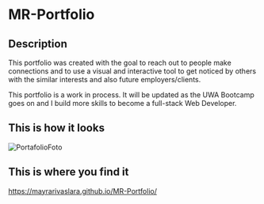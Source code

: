 # MR-Portfolio
## Description

This portfolio was created with the goal to reach out to people make connections and to use a visual and interactive tool to get noticed by others with the similar interests and also future employers/clients.

This portfolio is a work in process. It will be updated as the UWA Bootcamp goes on and I build more skills to become a full-stack Web Developer. 

## This is how it looks

![PortafolioFoto](https://user-images.githubusercontent.com/94599271/152759543-6a71ce83-343d-4ff7-aba8-1ce781e0e5fb.png)


## This is where you find it

https://mayrarivaslara.github.io/MR-Portfolio/

